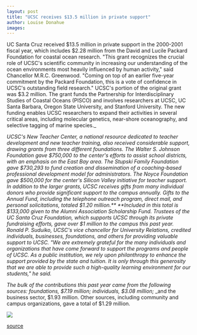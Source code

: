 ```yaml
---
layout: post
title: "UCSC receives $13.5 million in private support"
author: Louise Donahue
images:
---
```


UC Santa Cruz received $13.5 million in private support in the 2000-2001 fiscal year, which includes $2.28 million from the David and Lucile Packard Foundation for coastal ocean research. "This grant recognizes the crucial role of UCSC's scientific community in increasing our understanding of the ocean environments most heavily influenced by human activity," said Chancellor M.R.C. Greenwood. "Coming on top of an earlier five-year commitment by the Packard Foundation, this is a vote of confidence in UCSC's outstanding field research." UCSC's portion of the original grant was $3.2 million. The grant funds the Partnership for Interdisciplinary Studies of Coastal Oceans (PISCO) and involves researchers at UCSC, UC Santa Barbara, Oregon State University, and Stanford University. The new funding enables UCSC researchers to expand their activities in several critical areas, including molecular genetics, near-shore oceanography, and selective tagging of marine species._  
  
_UCSC's New Teacher Center, a national resource dedicated to teacher development and new teacher training, also received considerable support, drawing grants from three different foundations. The Walter S. Johnson Foundation gave $750,000 to the center's efforts to assist school districts, with an emphasis on the East Bay area. The Stupski Family Foundation gave $730,293 to fund creation and dissemination of a coaching-based professional development model for administrators. The Noyce Foundation gave $500,000 for the center's Silicon Valley initiative for teacher support. In addition to the larger grants, UCSC receives gifts from many individual donors who provide significant support to the campus annually. Gifts to the Annual Fund, including the telephone outreach program, direct mail, and personal solicitations, totaled $1.20 million.** **Included in this total is $133,000 given to the Alumni Association Scholarship Fund. Trustees of the UC Santa Cruz Foundation, which supports UCSC through its private fundraising efforts, gave over $1 million to the campus this past year. Ronald P. Suduiko, UCSC's vice chancellor for University Relations, credited individuals, businesses, foundations, and others for providing valuable support to UCSC. "We are extremely grateful for the many individuals and organizations that have come forward to support the programs and people of UCSC. As a public institution, we rely upon philanthropy to enhance the support provided by the state and tuition. It is only through this generosity that we are able to provide such a high-quality learning environment for our students," he said._  
  
_The bulk of the contributions this past year came from the following sources: foundations, $7.19 million; individuals, $3.08 million;_ _and the business sector, $1.93 million. Other sources, including community and campus organizations, gave a total of $1.29 million.

  

![ ][1]

[1]: ../../images/trans.gif

[source](http://www1.ucsc.edu/currents/01-02/08-06/support.html "Permalink to support")
